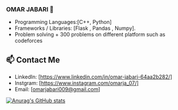 ### OMAR JABARI 👋

- Programming Languages:[C++, Python]
- Frameworks / Libraries: [Flask , Pandas , Numpy].
- Problem solving + 300 problems on different platform such  as codeforces 
## 📫 Contact Me

- LinkedIn: [https://www.linkedin.com/in/omar-jabari-64aa2b282/]
- Instgram: [https://www.instagram.com/omarja_07/]
- Email: [omarjabari009@gmail.com]
   

[![Anurag's GitHub stats](https://github-readme-stats.vercel.app/api?username=Omarjabari007)](https://github.com/anuraghazra/github-readme-stats)
